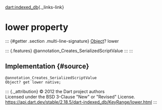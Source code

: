 [dart:indexed\_db](../../dart-indexed_db/dart-indexed_db-library){._links-link}

lower property
==============

::: {#getter .section .multi-line-signature}
[Object](../../dart-core/object-class)? lower

::: {.features}
\@annotation\_Creates\_SerializedScriptValue
:::
:::

Implementation {#source}
--------------

``` {.language-dart data-language="dart"}
@annotation_Creates_SerializedScriptValue
Object? get lower native;
```

::: {._attribution}
© 2012 the Dart project authors\
Licensed under the BSD 3-Clause \"New\" or \"Revised\" License.\
<https://api.dart.dev/stable/2.18.5/dart-indexed_db/KeyRange/lower.html>
:::
